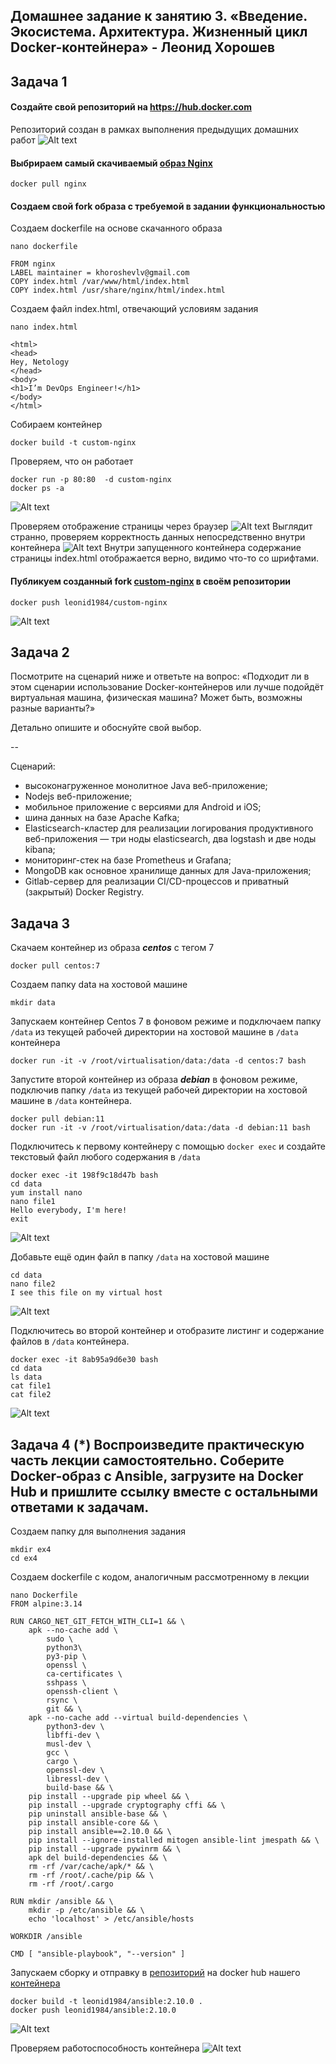 ## Домашнее задание к занятию 3. «Введение. Экосистема. Архитектура. Жизненный цикл Docker-контейнера» - Леонид Хорошев


## Задача 1

#### Cоздайте свой репозиторий на https://hub.docker.com

Репозиторий создан в рамках выполнения предыдущих домашних работ
![Alt text](https://github.com/LeonidKhoroshev/virtd-homeworks/blob/main/05-virt-03-docker/docker/docker1.png)

#### Выбрираем самый скачиваемый [образ Nginx](https://hub.docker.com/_/nginx)
```
docker pull nginx
```
#### Cоздаем свой fork образа с требуемой в задании функциональностью

Создаем dockerfile на основе скачанного образа
```
nano dockerfile

FROM nginx
LABEL maintainer = khoroshevlv@gmail.com
COPY index.html /var/www/html/index.html
COPY index.html /usr/share/nginx/html/index.html
```

Создаем файл index.html, отвечающий условиям задания
```
nano index.html

<html>
<head>
Hey, Netology
</head>
<body>
<h1>I’m DevOps Engineer!</h1>
</body>
</html>
```

Собираем контейнер
```
docker build -t custom-nginx
```

Проверяем, что он работает
```
docker run -p 80:80  -d custom-nginx
docker ps -a
```
![Alt text](https://github.com/LeonidKhoroshev/virtd-homeworks/blob/main/05-virt-03-docker/docker/docker2.png)

Проверяем отображение страницы через браузер
![Alt text](https://github.com/LeonidKhoroshev/virtd-homeworks/blob/main/05-virt-03-docker/docker/docker4.png)
Выглядит странно, проверяем корректность данных непосредственно внутри контейнера
![Alt text](https://github.com/LeonidKhoroshev/virtd-homeworks/blob/main/05-virt-03-docker/docker/docker5.png)
Внутри запущенного контейнера содержание страницы index.html отображается верно, видимо что-то со шрифтами.

#### Публикуем созданный fork [custom-nginx](https://hub.docker.com/r/leonid1984/custom-nginx) в своём репозитории
```
docker push leonid1984/custom-nginx
```
![Alt text](https://github.com/LeonidKhoroshev/virtd-homeworks/blob/main/05-virt-03-docker/docker/docker3.png)

## Задача 2

Посмотрите на сценарий ниже и ответьте на вопрос:
«Подходит ли в этом сценарии использование Docker-контейнеров или лучше подойдёт виртуальная машина, физическая машина? Может быть, возможны разные варианты?»

Детально опишите и обоснуйте свой выбор.

--

Сценарий:

- высоконагруженное монолитное Java веб-приложение;
- Nodejs веб-приложение;
- мобильное приложение c версиями для Android и iOS;
- шина данных на базе Apache Kafka;
- Elasticsearch-кластер для реализации логирования продуктивного веб-приложения — три ноды elasticsearch, два logstash и две ноды kibana;
- мониторинг-стек на базе Prometheus и Grafana;
- MongoDB как основное хранилище данных для Java-приложения;
- Gitlab-сервер для реализации CI/CD-процессов и приватный (закрытый) Docker Registry.

## Задача 3

Скачаем контейнер из образа ***centos*** c тегом 7
```
docker pull centos:7
```

Создаем папку data на хостовой машине
```
mkdir data
```

Запускаем контейнер Сentos 7 в фоновом режиме и  подключаем папку ```/data``` из текущей рабочей директории на хостовой машине в ```/data``` контейнера
```
docker run -it -v /root/virtualisation/data:/data -d centos:7 bash
```

Запустите второй контейнер из образа ***debian*** в фоновом режиме, подключив папку ```/data``` из текущей рабочей директории на хостовой машине в ```/data``` контейнера.
```
docker pull debian:11
docker run -it -v /root/virtualisation/data:/data -d debian:11 bash
```

Подключитесь к первому контейнеру с помощью ```docker exec``` и создайте текстовый файл любого содержания в ```/data```
```
docker exec -it 198f9c18d47b bash
cd data
yum install nano
nano file1
Hello everybody, I'm here!
exit
```
![Alt text](https://github.com/LeonidKhoroshev/virtd-homeworks/blob/main/05-virt-03-docker/docker/docker6.png)

Добавьте ещё один файл в папку ```/data``` на хостовой машине
```
cd data
nano file2
I see this file on my virtual host
```
![Alt text](https://github.com/LeonidKhoroshev/virtd-homeworks/blob/main/05-virt-03-docker/docker/docker7.png)

Подключитесь во второй контейнер и отобразите листинг и содержание файлов в ```/data``` контейнера.
```
docker exec -it 8ab95a9d6e30 bash
cd data
ls data
cat file1
cat file2
```
![Alt text](https://github.com/LeonidKhoroshev/virtd-homeworks/blob/main/05-virt-03-docker/docker/docker8.png)

## Задача 4 (*) Воспроизведите практическую часть лекции самостоятельно. Соберите Docker-образ с Ansible, загрузите на Docker Hub и пришлите ссылку вместе с остальными ответами к задачам.

Создаем папку для выполнения задания

```
mkdir ex4
cd ex4
```

Создаем dockerfile с кодом, аналогичным рассмотренному в лекции

```
nano Dockerfile
FROM alpine:3.14

RUN CARGO_NET_GIT_FETCH_WITH_CLI=1 && \
    apk --no-cache add \
        sudo \
        python3\
        py3-pip \
        openssl \
        ca-certificates \
        sshpass \
        openssh-client \
        rsync \
        git && \
    apk --no-cache add --virtual build-dependencies \
        python3-dev \
        libffi-dev \
        musl-dev \
        gcc \
        cargo \
        openssl-dev \
        libressl-dev \
        build-base && \
    pip install --upgrade pip wheel && \
    pip install --upgrade cryptography cffi && \
    pip uninstall ansible-base && \
    pip install ansible-core && \
    pip install ansible==2.10.0 && \
    pip install --ignore-installed mitogen ansible-lint jmespath && \
    pip install --upgrade pywinrm && \
    apk del build-dependencies && \
    rm -rf /var/cache/apk/* && \
    rm -rf /root/.cache/pip && \
    rm -rf /root/.cargo

RUN mkdir /ansible && \
    mkdir -p /etc/ansible && \
    echo 'localhost' > /etc/ansible/hosts

WORKDIR /ansible

CMD [ "ansible-playbook", "--version" ]
```

Запускаем сборку и отправку в [репозиторий](https://hub.docker.com/u/leonid1984) на docker hub нашего [контейнера](https://hub.docker.com/repository/docker/leonid1984/ansible/general) 

```
docker build -t leonid1984/ansible:2.10.0 .
docker push leonid1984/ansible:2.10.0
```
![Alt text](https://github.com/LeonidKhoroshev/virtd-homeworks/blob/main/05-virt-03-docker/docker/docker9.png)

Проверяем работоспособность контейнера
![Alt text](https://github.com/LeonidKhoroshev/virtd-homeworks/blob/main/05-virt-03-docker/docker/docker10.png)

